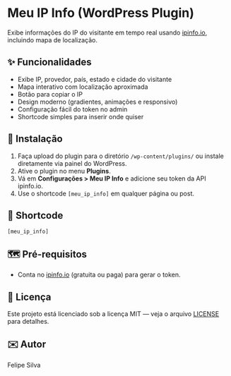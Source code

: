 # Meu IP Info (WordPress Plugin)

Exibe informações do IP do visitante em tempo real usando [ipinfo.io](https://ipinfo.io/), incluindo mapa de localização.

## ✨ Funcionalidades

- Exibe IP, provedor, país, estado e cidade do visitante
- Mapa interativo com localização aproximada
- Botão para copiar o IP
- Design moderno (gradientes, animações e responsivo)
- Configuração fácil do token no admin
- Shortcode simples para inserir onde quiser

## 🚀 Instalação

1. Faça upload do plugin para o diretório `/wp-content/plugins/` ou instale diretamente via painel do WordPress.
2. Ative o plugin no menu **Plugins**.
3. Vá em **Configurações > Meu IP Info** e adicione seu token da API ipinfo.io.
4. Use o shortcode `[meu_ip_info]` em qualquer página ou post.

## 💬 Shortcode

```
[meu_ip_info]
```

## 🗺️ Pré-requisitos

- Conta no [ipinfo.io](https://ipinfo.io/) (gratuita ou paga) para gerar o token.

## 📝 Licença

Este projeto está licenciado sob a licença MIT — veja o arquivo [LICENSE](LICENSE) para detalhes.

## ✉️ Autor

Felipe Silva
